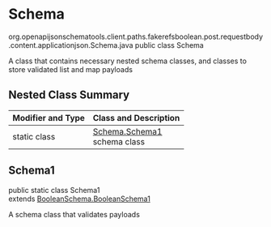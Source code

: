 # Schema
org.openapijsonschematools.client.paths.fakerefsboolean.post.requestbody.content.applicationjson.Schema.java
public class Schema

A class that contains necessary nested schema classes, and classes to store validated list and map payloads

## Nested Class Summary
| Modifier and Type | Class and Description |
| ----------------- | ---------------------- |
| static class | [Schema.Schema1](#schema1)<br> schema class |

## Schema1
public static class Schema1<br>
extends [BooleanSchema.BooleanSchema1](../../../../../../components/schemas/BooleanSchema.md#booleanschema1)

A schema class that validates payloads
